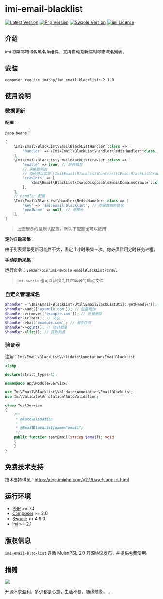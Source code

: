 # imi-email-blacklist

[![Latest Version](https://img.shields.io/packagist/v/imiphp/imi-email-blacklist.svg)](https://packagist.org/packages/imiphp/imi-email-blacklist)
[![Php Version](https://img.shields.io/badge/php-%3E=7.4-brightgreen.svg)](https://secure.php.net/)
[![Swoole Version](https://img.shields.io/badge/swoole-%3E=4.8.0-brightgreen.svg)](https://github.com/swoole/swoole-src)
[![imi License](https://img.shields.io/badge/license-MulanPSL%202.0-brightgreen.svg)](https://github.com/imiphp/imi-email-blacklist/blob/master/LICENSE)

## 介绍

imi 框架邮箱域名黑名单组件，支持自动更新临时邮箱域名列表。

## 安装

`composer require imiphp/imi-email-blacklist:~2.1.0`

## 使用说明

### 数据更新

**配置：**

`@app.beans`：

```php
[
    \Imi\Email\BlackList\EmailBlackListHandler::class => [
        'handler' => \Imi\Email\BlackList\Handler\RedisHandler::class, // 数据处理器，目前仅支持 Redis，你也可以实现 \Imi\Email\BlackList\IHandler 接口自定义处理器
    ],
    \Imi\Email\BlackList\EmailBlackListCrawler::class => [
        'enable' => true, // 是否启用
        // 采集器列表
        // 你也可以实现 \Imi\Email\BlackList\Contract\IEmailBlackListCrawler 接口自定义采集器
        'crawlers' => [
            \Imi\Email\BlackList\IvoloDisposableEmailDomainsCrawler::class, // 数据来源：https://github.com/ivolo/disposable-email-domains/raw/master/index.json
        ],
    ],
    // handler 配置
    \Imi\Email\BlackList\Handler\RedisHandler::class => [
        'key' => 'imi:email:blacklist', // 存储数据的键名
        'poolName' => null, // 连接池
    ],
]
```

> 上面展示的是默认配置，默认不配置也可以使用

**定时自动采集：**

由于列表频繁更新可能性不大，固定 1 小时采集一次。你必须启用定时任务进程。

**手动更新采集：**

运行命令：`vendor/bin/imi-swoole emailBlackList/crawl`

> `imi-swoole` 也可以替换为其它容器的启动文件

### 自定义管理域名

```php
$handler = \Imi\Email\BlackList\Util\EmailBlackListUtil::getHandler();
$handler->add(['example.com']); // 批量增加
$handler->remove(['example.com']); // 批量删除
$handler->clear(); // 清空
$handler->has('example.com'); // 是否存在
$handler->count(); // 统计数量
$handler->list(); // 获取列表
```

### 验证器

注解：`Imi\Email\BlackList\Validate\Annotation\EmailBlackList`

```php
<?php

declare(strict_types=1);

namespace app\Module\Service;

use Imi\Email\BlackList\Validate\Annotation\EmailBlackList;
use Imi\Validate\Annotation\AutoValidation;

class TestService
{
    /**
     * @AutoValidation
     *
     * @EmailBlackList(name="email")
     */
    public function testEmail(string $email): void
    {
    }
}
```

## 免费技术支持

技术支持详见：<https://doc.imiphp.com/v2.1/base/support.html>

## 运行环境

* [PHP](https://php.net/) >= 7.4
* [Composer](https://getcomposer.org/) >= 2.0
* [Swoole](https://www.swoole.com/) >= 4.8.0
* [imi](https://www.imiphp.com/) >= 2.1

## 版权信息

`imi-email-blacklist` 遵循 MulanPSL-2.0 开源协议发布，并提供免费使用。

## 捐赠

<img src="https://cdn.jsdelivr.net/gh/imiphp/imi@2.1/res/pay.png"/>

开源不求盈利，多少都是心意，生活不易，随缘随缘……
